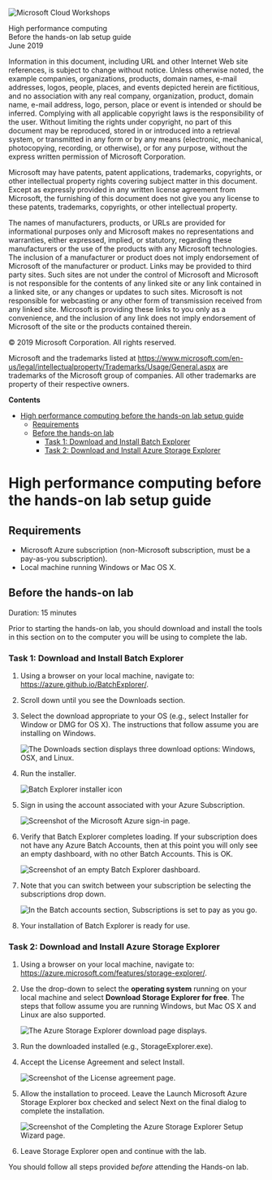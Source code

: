 ![](https://github.com/Microsoft/MCW-Template-Cloud-Workshop/raw/master/Media/ms-cloud-workshop.png "Microsoft Cloud Workshops")

<div class="MCWHeader1">
High performance computing
</div>

<div class="MCWHeader2">
Before the hands-on lab setup guide
</div>

<div class="MCWHeader3">
June 2019
</div>

Information in this document, including URL and other Internet Web site references, is subject to change without notice. Unless otherwise noted, the example companies, organizations, products, domain names, e-mail addresses, logos, people, places, and events depicted herein are fictitious, and no association with any real company, organization, product, domain name, e-mail address, logo, person, place or event is intended or should be inferred. Complying with all applicable copyright laws is the responsibility of the user. Without limiting the rights under copyright, no part of this document may be reproduced, stored in or introduced into a retrieval system, or transmitted in any form or by any means (electronic, mechanical, photocopying, recording, or otherwise), or for any purpose, without the express written permission of Microsoft Corporation.

Microsoft may have patents, patent applications, trademarks, copyrights, or other intellectual property rights covering subject matter in this document. Except as expressly provided in any written license agreement from Microsoft, the furnishing of this document does not give you any license to these patents, trademarks, copyrights, or other intellectual property.

The names of manufacturers, products, or URLs are provided for informational purposes only and Microsoft makes no representations and warranties, either expressed, implied, or statutory, regarding these manufacturers or the use of the products with any Microsoft technologies. The inclusion of a manufacturer or product does not imply endorsement of Microsoft of the manufacturer or product. Links may be provided to third party sites. Such sites are not under the control of Microsoft and Microsoft is not responsible for the contents of any linked site or any link contained in a linked site, or any changes or updates to such sites. Microsoft is not responsible for webcasting or any other form of transmission received from any linked site. Microsoft is providing these links to you only as a convenience, and the inclusion of any link does not imply endorsement of Microsoft of the site or the products contained therein.

© 2019 Microsoft Corporation. All rights reserved.

Microsoft and the trademarks listed at <https://www.microsoft.com/en-us/legal/intellectualproperty/Trademarks/Usage/General.aspx> are trademarks of the Microsoft group of companies. All other trademarks are property of their respective owners.

**Contents**

<!-- TOC -->

- [High performance computing before the hands-on lab setup guide](#High-performance-computing-before-the-hands-on-lab-setup-guide)
  - [Requirements](#Requirements)
  - [Before the hands-on lab](#Before-the-hands-on-lab)
    - [Task 1: Download and Install Batch Explorer](#Task-1-Download-and-Install-Batch-Explorer)
    - [Task 2: Download and Install Azure Storage Explorer](#Task-2-Download-and-Install-Azure-Storage-Explorer)

<!-- /TOC -->

# High performance computing before the hands-on lab setup guide

## Requirements

- Microsoft Azure subscription (non-Microsoft subscription, must be a pay-as-you subscription).
- Local machine running Windows or Mac OS X.

## Before the hands-on lab

Duration: 15 minutes

Prior to starting the hands-on lab, you should download and install the tools in this section on to the computer you will be using to complete the lab.

### Task 1: Download and Install Batch Explorer

1. Using a browser on your local machine, navigate to: <https://azure.github.io/BatchExplorer/>.

2. Scroll down until you see the Downloads section.

3. Select the download appropriate to your OS (e.g., select Installer for Window or DMG for OS X). The instructions that follow assume you are installing on Windows.

    ![The Downloads section displays three download options: Windows, OSX, and Linux.](media/batch-explorer-download-links.png "Batch Explorer download links")

4. Run the installer.

    ![Batch Explorer installer icon](media/image4.png "Batch Explorer installer icon")

5. Sign in using the account associated with your Azure Subscription.

    ![Screenshot of the Microsoft Azure sign-in page.](media/image5.png "Microsoft Azure sign-in page")

6. Verify that Batch Explorer completes loading. If your subscription does not have any Azure Batch Accounts, then at this point you will only see an empty dashboard, with no other Batch Accounts. This is OK.

    ![Screenshot of an empty Batch Explorer dashboard.](media/batch-explorer-dashboard.png "Batch Explorer dashboard")

7. Note that you can switch between your subscription be selecting the subscriptions drop down.

    ![In the Batch accounts section, Subscriptions is set to pay as you go.](media/image7.png "Batch accounts section")

8. Your installation of Batch Explorer is ready for use.

### Task 2: Download and Install Azure Storage Explorer

1. Using a browser on your local machine, navigate to: <https://azure.microsoft.com/features/storage-explorer/>.

2. Use the drop-down to select the **operating system** running on your local machine and select **Download Storage Explorer for free**. The steps that follow assume you are running Windows, but Mac OS X and Linux are also supported.

    ![The Azure Storage Explorer download page displays.](media/image8.png "Azure Storage Explorer")

3. Run the downloaded installed (e.g., StorageExplorer.exe).

4. Accept the License Agreement and select Install.

    ![Screenshot of the License agreement page.](media/image9.png "License agreement page")

5. Allow the installation to proceed. Leave the Launch Microsoft Azure Storage Explorer box checked and select Next on the final dialog to complete the installation.

    ![Screenshot of the Completing the Azure Storage Explorer Setup Wizard page.](media/image10.png "Azure Storage Explorer Setup Wizard")

6. Leave Storage Explorer open and continue with the lab.

You should follow all steps provided *before* attending the Hands-on lab.